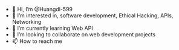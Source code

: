 - 👋 Hi, I’m @Huangdi-599
- 👀 I’m interested in, software development, Ethical Hacking, APIs, Networking 
- 🌱 I’m currently learning Web API
- 💞️ I’m looking to collaborate on web development projects
- 📫 How to reach me 

<!---
Huangdi-599/Huangdi-599 is a ✨ special ✨ repository because its `README.md` (this file) appears on your GitHub profile.
You can click the Preview link to take a look at your changes.
--->
